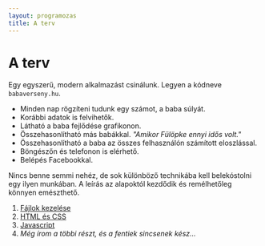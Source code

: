 ```yaml
---
layout: programozas
title: A terv
---
```


# A terv

Egy egyszerű, modern alkalmazást csinálunk. Legyen a kódneve `babaverseny.hu`.

- Minden nap rögzíteni tudunk egy számot, a baba súlyát.
- Korábbi adatok is felvihetők.
- Látható a baba fejlődése grafikonon.
- Összehasonlítható más babákkal. _"Amikor Fülöpke ennyi idős volt."_
- Összehasonlítható a baba az összes felhasználón számított eloszlással.
- Böngészőn és telefonon is elérhető.
- Belépés Facebookkal.

Nincs benne semmi nehéz, de sok különböző technikába kell belekóstolni egy ilyen munkában.
A leírás az alapoktól kezdődik és remélhetőleg könnyen emészthető.

1. [Fájlok kezelése](1)
1. [HTML és CSS](2)
1. [Javascript](3)
1. _Még írom a többi részt, és a fentiek sincsenek kész..._
